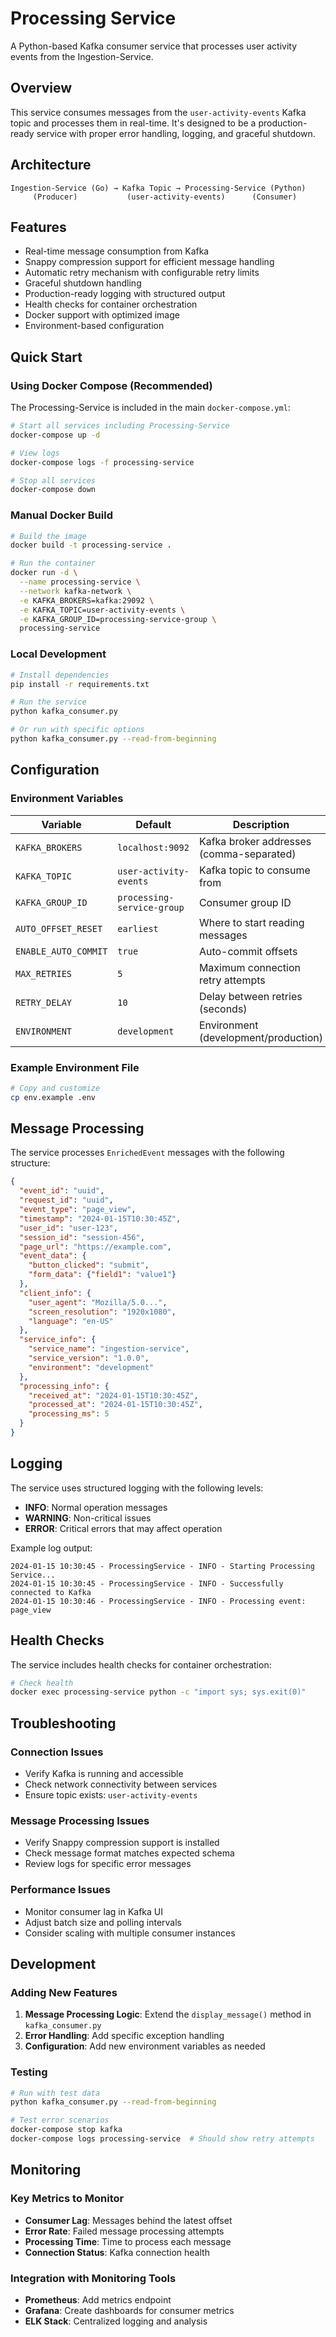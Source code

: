 # Processing Service

A Python-based Kafka consumer service that processes user activity events from the Ingestion-Service.

## Overview

This service consumes messages from the `user-activity-events` Kafka topic and processes them in real-time. It's designed to be a production-ready service with proper error handling, logging, and graceful shutdown.

## Architecture

```
Ingestion-Service (Go) → Kafka Topic → Processing-Service (Python)
     (Producer)           (user-activity-events)      (Consumer)
```

## Features

- Real-time message consumption from Kafka
- Snappy compression support for efficient message handling
- Automatic retry mechanism with configurable retry limits
- Graceful shutdown handling
- Production-ready logging with structured output
- Health checks for container orchestration
- Docker support with optimized image
- Environment-based configuration

## Quick Start

### Using Docker Compose (Recommended)

The Processing-Service is included in the main `docker-compose.yml`:

```bash
# Start all services including Processing-Service
docker-compose up -d

# View logs
docker-compose logs -f processing-service

# Stop all services
docker-compose down
```

### Manual Docker Build

```bash
# Build the image
docker build -t processing-service .

# Run the container
docker run -d \
  --name processing-service \
  --network kafka-network \
  -e KAFKA_BROKERS=kafka:29092 \
  -e KAFKA_TOPIC=user-activity-events \
  -e KAFKA_GROUP_ID=processing-service-group \
  processing-service
```

### Local Development

```bash
# Install dependencies
pip install -r requirements.txt

# Run the service
python kafka_consumer.py

# Or run with specific options
python kafka_consumer.py --read-from-beginning
```

## Configuration

### Environment Variables

| Variable | Default | Description |
|----------|---------|-------------|
| `KAFKA_BROKERS` | `localhost:9092` | Kafka broker addresses (comma-separated) |
| `KAFKA_TOPIC` | `user-activity-events` | Kafka topic to consume from |
| `KAFKA_GROUP_ID` | `processing-service-group` | Consumer group ID |
| `AUTO_OFFSET_RESET` | `earliest` | Where to start reading messages |
| `ENABLE_AUTO_COMMIT` | `true` | Auto-commit offsets |
| `MAX_RETRIES` | `5` | Maximum connection retry attempts |
| `RETRY_DELAY` | `10` | Delay between retries (seconds) |
| `ENVIRONMENT` | `development` | Environment (development/production) |

### Example Environment File

```bash
# Copy and customize
cp env.example .env
```

## Message Processing

The service processes `EnrichedEvent` messages with the following structure:

```json
{
  "event_id": "uuid",
  "request_id": "uuid",
  "event_type": "page_view",
  "timestamp": "2024-01-15T10:30:45Z",
  "user_id": "user-123",
  "session_id": "session-456",
  "page_url": "https://example.com",
  "event_data": {
    "button_clicked": "submit",
    "form_data": {"field1": "value1"}
  },
  "client_info": {
    "user_agent": "Mozilla/5.0...",
    "screen_resolution": "1920x1080",
    "language": "en-US"
  },
  "service_info": {
    "service_name": "ingestion-service",
    "service_version": "1.0.0",
    "environment": "development"
  },
  "processing_info": {
    "received_at": "2024-01-15T10:30:45Z",
    "processed_at": "2024-01-15T10:30:45Z",
    "processing_ms": 5
  }
}
```

## Logging

The service uses structured logging with the following levels:
- **INFO**: Normal operation messages
- **WARNING**: Non-critical issues
- **ERROR**: Critical errors that may affect operation

Example log output:
```
2024-01-15 10:30:45 - ProcessingService - INFO - Starting Processing Service...
2024-01-15 10:30:45 - ProcessingService - INFO - Successfully connected to Kafka
2024-01-15 10:30:46 - ProcessingService - INFO - Processing event: page_view
```

## Health Checks

The service includes health checks for container orchestration:

```bash
# Check health
docker exec processing-service python -c "import sys; sys.exit(0)"
```

## Troubleshooting

### Connection Issues
- Verify Kafka is running and accessible
- Check network connectivity between services
- Ensure topic exists: `user-activity-events`

### Message Processing Issues
- Verify Snappy compression support is installed
- Check message format matches expected schema
- Review logs for specific error messages

### Performance Issues
- Monitor consumer lag in Kafka UI
- Adjust batch size and polling intervals
- Consider scaling with multiple consumer instances

## Development

### Adding New Features

1. **Message Processing Logic**: Extend the `display_message()` method in `kafka_consumer.py`
2. **Error Handling**: Add specific exception handling
3. **Configuration**: Add new environment variables as needed

### Testing

```bash
# Run with test data
python kafka_consumer.py --read-from-beginning

# Test error scenarios
docker-compose stop kafka
docker-compose logs processing-service  # Should show retry attempts
```

## Monitoring

### Key Metrics to Monitor
- **Consumer Lag**: Messages behind the latest offset
- **Error Rate**: Failed message processing attempts
- **Processing Time**: Time to process each message
- **Connection Status**: Kafka connection health

### Integration with Monitoring Tools
- **Prometheus**: Add metrics endpoint
- **Grafana**: Create dashboards for consumer metrics
- **ELK Stack**: Centralized logging and analysis
